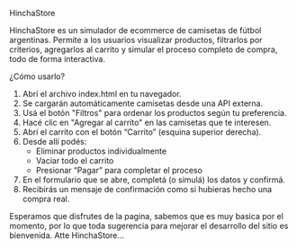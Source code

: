 HinchaStore

HinchaStore es un simulador de ecommerce de camisetas de fútbol argentinas. Permite a los usuarios visualizar productos, filtrarlos por criterios, agregarlos al carrito y simular el proceso completo de compra, todo de forma interactiva.

¿Cómo usarlo?
1. Abrí el archivo index.html en tu navegador.
2. Se cargarán automáticamente camisetas desde una API externa.
3. Usá el botón "Filtros" para ordenar los productos según tu preferencia.
4. Hacé clic en "Agregar al carrito" en las camisetas que te interesen.
5. Abrí el carrito con el botón “Carrito” (esquina superior derecha).
6. Desde allí podés:
   - Eliminar productos individualmente
   - Vaciar todo el carrito
   - Presionar “Pagar” para completar el proceso
7. En el formulario que se abre, completá (o simulá) los datos y confirmá.
8. Recibirás un mensaje de confirmación como si hubieras hecho una compra real.

Esperamos que disfrutes de la pagina, sabemos que es muy basica por el momento, por lo que toda sugerencia para mejorar el desarrollo del sitio es bienvenida.
Atte HinchaStore...
